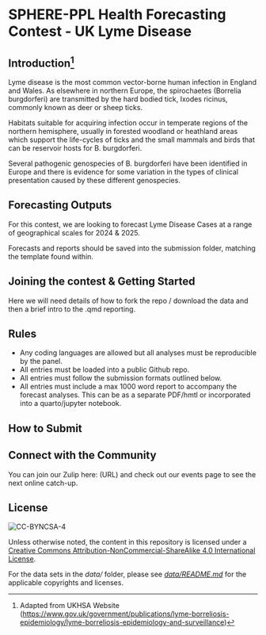 # SPHERE-PPL Health Forecasting Contest - UK Lyme Disease

## Introduction[^readme-1]

[^readme-1]: Adapted from UKHSA Website (<https://www.gov.uk/government/publications/lyme-borreliosis-epidemiology/lyme-borreliosis-epidemiology-and-surveillance>)

Lyme disease is the most common vector-borne human infection in England and Wales. As elsewhere in northern Europe, the spirochaetes (Borrelia burgdorferi) are transmitted by the hard bodied tick, Ixodes ricinus, commonly known as deer or sheep ticks.

Habitats suitable for acquiring infection occur in temperate regions of the northern hemisphere, usually in forested woodland or heathland areas which support the life-cycles of ticks and the small mammals and birds that can be reservoir hosts for B. burgdorferi.

Several pathogenic genospecies of B. burgdorferi have been identified in Europe and there is evidence for some variation in the types of clinical presentation caused by these different genospecies.

## Forecasting Outputs
For this contest, we are looking to forecast Lyme Disease Cases at a range of geographical scales for 2024 & 2025.

Forecasts and reports should be saved into the submission folder, matching the template found within. 

## Joining the contest & Getting Started
Here we will need details of how to fork the repo / download the data and then a brief intro to the .qmd reporting.

## Rules
-   Any coding languages are allowed but all analyses must be reproducible by the panel.
-   All entries must be loaded into a public Github repo.
-   All entries must follow the submission formats outlined below.
-   All entries must include a max 1000 word report to accompany the forecast analyses. This can be as a separate PDF/hmtl or incorporated into a quarto/jupyter notebook.


## How to Submit

## Connect with the Community
You can join our Zulip here: (URL) and check out our events page to see the next online catch-up.

## License

![CC-BYNCSA-4](https://i.creativecommons.org/l/by-nc-sa/4.0/88x31.png)

Unless otherwise noted, the content in this repository is licensed under a [Creative Commons Attribution-NonCommercial-ShareAlike 4.0 International License](http://creativecommons.org/licenses/by-nc-sa/4.0/).

For the data sets in the *data/* folder, please see [*data/README.md*](data/README.md) for the applicable copyrights and licenses.
